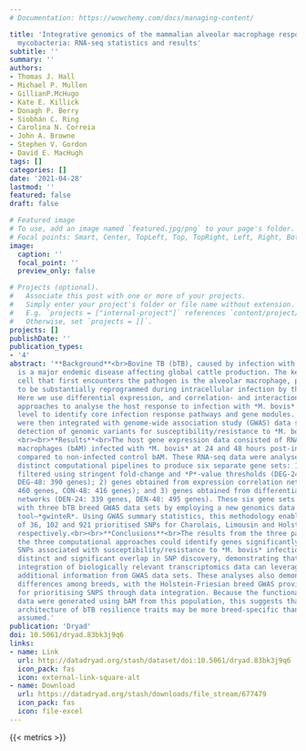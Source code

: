 ```yaml
---
# Documentation: https://wowchemy.com/docs/managing-content/

title: 'Integrative genomics of the mammalian alveolar macrophage response to intracellular
  mycobacteria: RNA-seq statistics and results'
subtitle: ''
summary: ''
authors:
- Thomas J. Hall
- Michael P. Mullen
- GillianP.McHugo
- Kate E. Killick
- Donagh P. Berry
- Siobhán C. Ring
- Carolina N. Correia
- John A. Browne
- Stephen V. Gordon
- David E. MacHugh
tags: []
categories: []
date: '2021-04-28'
lastmod: ''
featured: false
draft: false

# Featured image
# To use, add an image named `featured.jpg/png` to your page's folder.
# Focal points: Smart, Center, TopLeft, Top, TopRight, Left, Right, BottomLeft, Bottom, BottomRight.
image:
  caption: ''
  focal_point: ''
  preview_only: false

# Projects (optional).
#   Associate this post with one or more of your projects.
#   Simply enter your project's folder or file name without extension.
#   E.g. `projects = ["internal-project"]` references `content/project/deep-learning/index.md`.
#   Otherwise, set `projects = []`.
projects: []
publishDate: ''
publication_types:
- '4'
abstract: '**Background**<br>Bovine TB (bTB), caused by infection with *Mycobacterium bovis*,
  is a major endemic disease affecting global cattle production. The key innate immune
  cell that first encounters the pathogen is the alveolar macrophage, previously shown
  to be substantially reprogrammed during intracellular infection by the pathogen.
  Here we use differential expression, and correlation- and interaction-based network
  approaches to analyse the host response to infection with *M. bovis* at the transcriptome
  level to identify core infection response pathways and gene modules. These outputs
  were then integrated with genome-wide association study (GWAS) data sets to enhance
  detection of genomic variants for susceptibility/resistance to *M. bovis* infection.
  <br><br>**Results**<br>The host gene expression data consisted of RNA-seq data from bovine alveolar
  macrophages (bAM) infected with *M. bovis* at 24 and 48 hours post-infection (hpi)
  compared to non-infected control bAM. These RNA-seq data were analysed using three
  distinct computational pipelines to produce six separate gene sets: 1) DE genes
  filtered using stringent fold-change and *P*-value thresholds (DEG-24: 378 genes,
  DEG-48: 390 genes); 2) genes obtained from expression correlation networks (CON-24:
  460 genes, CON-48: 416 genes); and 3) genes obtained from differential expression
  networks (DEN-24: 339 genes, DEN-48: 495 genes). These six gene sets were integrated
  with three bTB breed GWAS data sets by employing a new genomics data integration
  tool—*gwinteR*. Using GWAS summary statistics, this methodology enabled detection
  of 36, 102 and 921 prioritised SNPs for Charolais, Limousin and Holstein-Friesian,
  respectively.<br><br>**Conclusions**<br>The results from the three parallel analyses showed that
  the three computational approaches could identify genes significantly enriched for
  SNPs associated with susceptibility/resistance to *M. bovis* infection. Results indicate
  distinct and significant overlap in SNP discovery, demonstrating that network-based
  integration of biologically relevant transcriptomics data can leverage substantial
  additional information from GWAS data sets. These analyses also demonstrated significant
  differences among breeds, with the Holstein-Friesian breed GWAS proving most useful
  for prioritising SNPS through data integration. Because the functional genomics
  data were generated using bAM from this population, this suggests that the genomic
  architecture of bTB resilience traits may be more breed-specific than previously
  assumed.'
publication: 'Dryad'
doi: 10.5061/dryad.83bk3j9q6
links:
- name: Link
  url: http://datadryad.org/stash/dataset/doi:10.5061/dryad.83bk3j9q6
  icon_pack: fas
  icon: external-link-square-alt
- name: Download
  url: https://datadryad.org/stash/downloads/file_stream/677479
  icon_pack: fas
  icon: file-excel
---
```

{{< metrics >}}